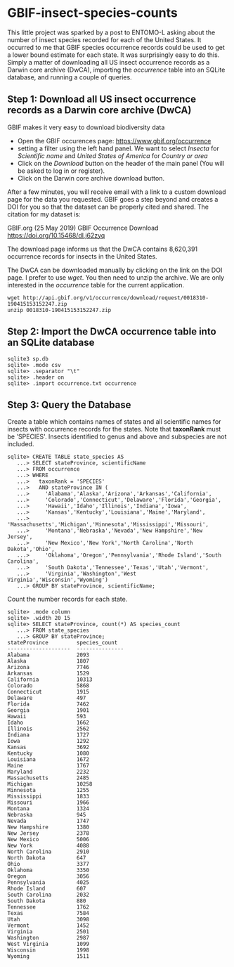# GBIF-insect-species-counts

This little project was sparked by a post to ENTOMO-L asking about the number of insect species recorded for each of the United States. It occurred to me that GBIF species occurrence records could be used to get a lower bound estimate for each state. It was surprisingly easy to do this. Simply a matter of downloading all US insect occurrence records as a Darwin core archive (DwCA), importing the *occurrence* table into an SQLite database, and running a couple of queries.

## Step 1: Download all US insect occurrence records as a Darwin core archive (DwCA)

GBIF makes it very easy to download biodiversity data
* Open the GBIF occurences page: https://www.gbif.org/occurrence
* setting a filter using the left hand panel. We want to select *Insecta* for *Scientific name* and *United States of America* for *Country or area*
* Click on the *Download* button on the header of the main panel (You will be asked to log in or register).
* Click on the Darwin core archive download button.

After a few minutes, you will receive email with a link to a custom download page for the data you requested. GBIF goes a
step beyond and creates a DOI for you so that the dataset can be properly cited and shared. The citation for my dataset is:

GBIF.org (25 May 2019) GBIF Occurrence Download https://doi.org/10.15468/dl.j62zyq

The download page informs us that the DwCA contains 8,620,391 occurrence records for insects in the United States.

The DwCA can be downloaded manually by clicking on the link on the DOI page. I prefer to use *wget*. You then need to unzip
the archive. We are only interested in the *occurrence* table for the current application.
```
wget http://api.gbif.org/v1/occurrence/download/request/0018310-190415153152247.zip
unzip 0018310-190415153152247.zip
```

## Step 2: Import the DwCA occurrence table into an SQLite database
```
sqlite3 sp.db
sqlite> .mode csv
sqlite> .separator "\t"
sqlite> .header on
sqlite> .import occurrence.txt occurrence
```

## Step 3: Query the Database

Create a table which contains names of states and all scientific names for insects with
occurrence records for the states. Note that **taxonRank** must be 'SPECIES'. Insects identified to genus and above 
and subspecies are not included.
```
sqlite> CREATE TABLE state_species AS
   ...> SELECT stateProvince, scientificName 
   ...> FROM occurrence
   ...> WHERE 
   ...>   taxonRank = 'SPECIES'
   ...>   AND stateProvince IN (
   ...>     'Alabama','Alaska','Arizona','Arkansas','California',
   ...>     'Colorado','Connecticut','Delaware','Florida','Georgia',
   ...>     'Hawaii','Idaho','Illinois','Indiana','Iowa',
   ...>     'Kansas','Kentucky','Louisiana','Maine','Maryland',
   ...>     'Massachusetts','Michigan','Minnesota','Mississippi','Missouri',
   ...>     'Montana','Nebraska','Nevada','New Hampshire','New Jersey',
   ...>     'New Mexico','New York','North Carolina','North Dakota','Ohio',
   ...>     'Oklahoma','Oregon','Pennsylvania','Rhode Island','South Carolina',
   ...>     'South Dakota','Tennessee','Texas','Utah','Vermont',
   ...>     'Virginia','Washington','West Virginia','Wisconsin','Wyoming')
   ...> GROUP BY stateProvince, scientificName;
```

Count the number records for each state.
```
sqlite> .mode column
sqlite> .width 20 15
sqlite> SELECT stateProvince, count(*) AS species_count
   ...> FROM state_species
   ...> GROUP BY stateProvince; 
stateProvince         species_count  
--------------------  ---------------
Alabama               2093           
Alaska                1807           
Arizona               7746           
Arkansas              1529           
California            10313          
Colorado              5868           
Connecticut           1915           
Delaware              497            
Florida               7462           
Georgia               1901           
Hawaii                593            
Idaho                 1662           
Illinois              2562           
Indiana               1727           
Iowa                  1292           
Kansas                3692           
Kentucky              1080           
Louisiana             1672           
Maine                 1767           
Maryland              2232           
Massachusetts         2485           
Michigan              10258          
Minnesota             1255           
Mississippi           1833           
Missouri              1966           
Montana               1324           
Nebraska              945            
Nevada                1747           
New Hampshire         1380           
New Jersey            2378           
New Mexico            5006           
New York              4088           
North Carolina        2910           
North Dakota          647            
Ohio                  3377           
Oklahoma              3350           
Oregon                3056           
Pennsylvania          4025           
Rhode Island          607            
South Carolina        2032           
South Dakota          880            
Tennessee             1762           
Texas                 7584           
Utah                  3098           
Vermont               1452           
Virginia              2501           
Washington            2987           
West Virginia         1099           
Wisconsin             1998           
Wyoming               1511  
```
